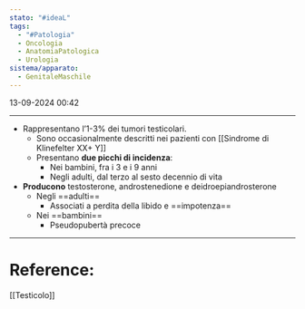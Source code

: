 ```yaml
---
stato: "#ideaL"
tags:
  - "#Patologia"
  - Oncologia
  - AnatomiaPatologica
  - Urologia
sistema/apparato:
  - GenitaleMaschile
---
```

13-09-2024 00:42

--- 
- Rappresentano l’1-3% dei tumori testicolari. 
	- Sono occasionalmente descritti nei pazienti con [[Sindrome di Klinefelter XX+ Y]]
	- Presentano **due picchi di incidenza**:
		- Nei bambini, fra i 3 e i 9 anni
		- Negli adulti, dal terzo al sesto decennio di vita 
- **Producono** testosterone, androstenedione e deidroepiandrosterone
	- Negli ==adulti== 
		- Associati a perdita della libido e ==impotenza==
	- Nei ==bambini== 
		- Pseudopubertà precoce


--- 
# Reference:
[[Testicolo]]